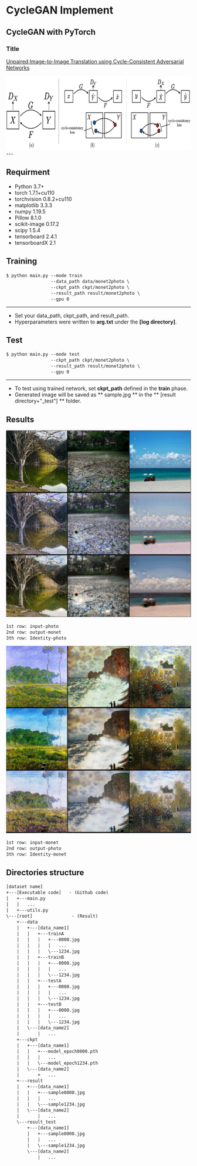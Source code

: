 # CycleGAN Implement
## CycleGAN with PyTorch

### Title
[Unpaired Image-to-Image Translation using Cycle-Consistent Adversarial Networks](https://arxiv.org/abs/1703.10593)


<img src="./git_img/cycleGAN.png"  width="750" height="200"> 
---

## Requirment
- Python                 3.7+
- torch                  1.7.1+cu110
- torchvision            0.8.2+cu110
- matplotlib             3.3.3
- numpy                  1.19.5
- Pillow                 8.1.0
- scikit-image           0.17.2
- scipy                  1.5.4
- tensorboard            2.4.1
- tensorboardX           2.1


## Training

    $ python main.py --mode train 
                     --data_path data/monet2photo \
                     --ckpt_path ckpt/monet2photo \
                     --result_path result/monet2photo \
                     --gpu 0
---

* Set your data_path, ckpt_path, and result_path.
* Hyperparameters were written to **arg.txt** under the **[log directory]**.



## Test
    $ python main.py --mode test 
                     --ckpt_path ckpt/monet2photo \
                     --result_path result/monet2photo \
                     --gpu 0
---

* To test using trained network, set **ckpt_path** defined in the **train** phase.
* Generated image will be saved as ** sample.jpg ** in the ** [result directory+"_test"] ** folder.


## Results
![alt-text](./git_img/photo2monet.png "convert photo to monet")

    1st row: input-photo 
    2nd row: output-monet 
    3th row: Identity-photo
    
![alt-text](./git_img/monet2photo.png "convert monet to photo")

    1st row: input-monet 
    2nd row: output-photo 
    3th row: Identity-monet


## Directories structure

    [dataset name]
    +---[Executable code]   - (Github code)
    |   +---main.py
    |   |   ...
    |   +---utils.py 
    \---[root]               - (Result)
        +---data
        |   +---[data_name1]
        |   |   +---trainA
        |   |   |   +---0000.jpg
        |   |   |   |   ...
        |   |   |   \---1234.jpg
        |   |   +---trainB
        |   |   |   +---0000.jpg
        |   |   |   |   ...
        |   |   |   \---1234.jpg
        |   |   +---testA
        |   |   |   +---0000.jpg
        |   |   |   |   ...
        |   |   |   \---1234.jpg
        |   |   +---testB
        |   |   |   +---0000.jpg
        |   |   |   |   ...
        |   |   |   \---1234.jpg
        |   \---[data_name2]
        |       |   ...
        +---ckpt
        |   +---[data_name1]
        |   |   +---model_epoch0000.pth
        |   |   |   ...
        |   |   \---model_epoch1234.pth
        |   \---[data_name2]
        |       +   ...
        +---result
        |   +---[data_name1]
        |   |   +---sample0000.jpg
        |   |   |   ...
        |   |   \---sample1234.jpg
        |   \---[data_name2]
        |       |   ...
        \---result_test
            +---[data_name1]
            |   +---sample0000.jpg
            |   |   ...
            |   \---sample1234.jpg
            \---[data_name2]
                |   ...
